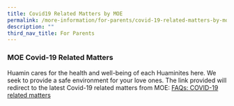 ```yaml
---
title: Covid19 Related Matters by MOE
permalink: /more-information/for-parents/covid-19-related-matters-by-moe/
description: ""
third_nav_title: For Parents
---
```

### **MOE Covid-19 Related Matters**

Huamin cares for the health and well-being of each Huaminites here. We seek to provide a safe environment for your love ones. The link provided will redirect to the latest Covid-19 related matters from MOE:
[FAQs: COVID-19 related matters](https://www.moe.gov.sg/faqs-covid-19-infection)